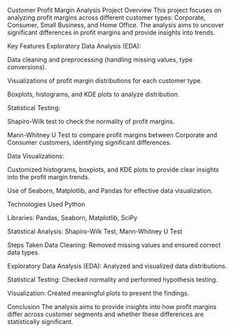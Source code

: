 Customer Profit Margin Analysis
Project Overview
This project focuses on analyzing profit margins across different customer types: Corporate, Consumer, Small Business, and Home Office. The analysis aims to uncover significant differences in profit margins and provide insights into trends.

Key Features
Exploratory Data Analysis (EDA):

Data cleaning and preprocessing (handling missing values, type conversions).

Visualizations of profit margin distributions for each customer type.

Boxplots, histograms, and KDE plots to analyze distribution.

Statistical Testing:

Shapiro-Wilk test to check the normality of profit margins.

Mann-Whitney U Test to compare profit margins between Corporate and Consumer customers, identifying significant differences.

Data Visualizations:

Customized histograms, boxplots, and KDE plots to provide clear insights into the profit margin trends.

Use of Seaborn, Matplotlib, and Pandas for effective data visualization.

Technologies Used
Python

Libraries: Pandas, Seaborn, Matplotlib, SciPy

Statistical Analysis: Shapiro-Wilk Test, Mann-Whitney U Test

Steps Taken
Data Cleaning: Removed missing values and ensured correct data types.

Exploratory Data Analysis (EDA): Analyzed and visualized data distributions.

Statistical Testing: Checked normality and performed hypothesis testing.

Visualization: Created meaningful plots to present the findings.

Conclusion
The analysis aims to provide insights into how profit margins differ across customer segments and whether these differences are statistically significant.
